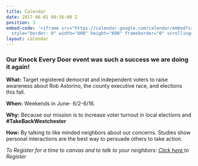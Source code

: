```yaml
---
title: Calendar
date: 2017-06-01 00:36:00 Z
position: 3
embed-code: '<iframe src="https://calendar.google.com/calendar/embed?src=ny18indivisible%40gmail.com&ctz=America/New_York"
  style="border: 0" width="800" height="600" frameborder="0" scrolling="no"></iframe>'
layout: calendar
---
```


### Our Knock Every Door event was such a success we are doin**g it again!**

**What:** Target registered democrat and independent voters to raise awareness about Rob Astorino, the county executive race, and elections this fall.

**When:** Weekends in June- 6/2-6/16.

**Why:** Because our mission is to increase voter turnout in local elections and **#TakeBackWestchester**

**How:** By talking to like minded neighbors about our concerns. Studies show personal interactions are the best way to persuade others to take action.

*To Register for a time to canvas and to talk to your neighbors*: *[Click here ](http://www.signupgenius.com/go/10c0f49ada62ba4f49-indivisible)to Register*